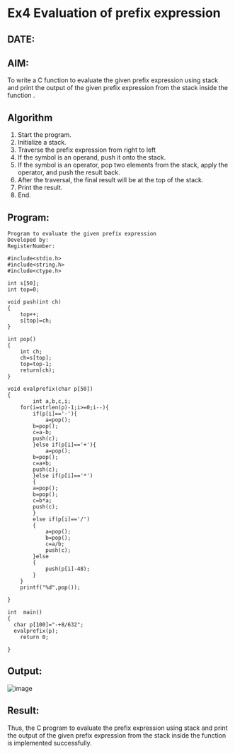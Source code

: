 # Ex4 Evaluation of prefix expression
## DATE:
## AIM:
To write a C function to evaluate the given prefix expression using stack and print the output of the given prefix expression from the stack inside the function . 

## Algorithm

1. Start the program.
2. Initialize a stack. 
3. Traverse the prefix expression from right to left
4. If the symbol is an operand, push it onto the stack.  
5. If the symbol is an operator, pop two elements from the stack, apply the operator, and push the result back.  
6. After the traversal, the final result will be at the top of the stack.
7. Print the result.
8. End.


## Program:
```
Program to evaluate the given prefix expression
Developed by: 
RegisterNumber:  
```
```
#include<stdio.h>
#include<string.h>
#include<ctype.h>

int s[50];
int top=0;

void push(int ch)
{
	top++;
	s[top]=ch;
}

int pop()
{
	int ch;
	ch=s[top];
	top=top-1;
	return(ch);
}

void evalprefix(char p[50])
{
        int a,b,c,i;
    for(i=strlen(p)-1;i>=0;i--){
        if(p[i]=='-'){
            a=pop();
		b=pop();
		c=a-b;
		push(c);
        }else if(p[i]=='+'){
            a=pop();
		b=pop();
		c=a+b;
		push(c);
        }else if(p[i]=='*')
		{	
		a=pop();
		b=pop();
		c=b*a;
		push(c);
		}
		else if(p[i]=='/')
		{
			a=pop();
			b=pop();
			c=a/b;
			push(c);
		}else
		{
			push(p[i]-48);
		}
    }
    printf("%d",pop());
    	
}

int  main()
{
  char p[100]="-+8/632";
  evalprefix(p);
	return 0;
	
}

```

## Output:

![image](https://github.com/user-attachments/assets/610808aa-d073-4eb3-ad3d-0af4a086a8b6)


## Result:
Thus, the C program to evaluate the prefix expression using stack and print the output of the given prefix expression from the stack inside the function is implemented successfully.
